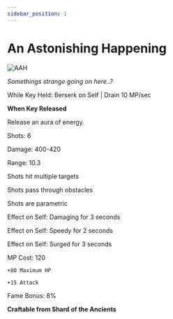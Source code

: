 ```yaml
---
sidebar_position: 1
---
```


# An Astonishing Happening

![AAH](https://vwiki.valorserver.com/api/item/picture/an%20astonishing%20happening)

<i>Somethings strange going on here..?</i>

While Key Held: Berserk on Self | Drain 10 MP/sec

**When Key Released**

Release an aura of energy.

Shots: 6

Damage: 400-420

Range: 10.3

Shots hit multiple targets

Shots pass through obstacles

Shots are parametric

Effect on Self: Damaging for 3 seconds

Effect on Self: Speedy for 2 seconds

Effect on Self: Surged for 3 seconds

MP Cost: 120

    +80 Maximum HP
    
    +15 Attack
    
Fame Bonus: 8%

**Craftable from Shard of the Ancients**
